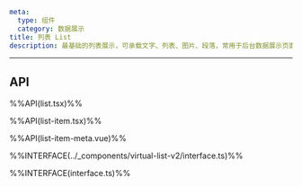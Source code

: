 ```yaml
meta:
  type: 组件
  category: 数据展示
title: 列表 List
description: 最基础的列表展示，可承载文字、列表、图片、段落，常用于后台数据展示页面。
```
---

<!--@include: ./__demo__/basic.md-->

<!--@include: ./__demo__/size.md-->

<!--@include: ./__demo__/meta.md-->

<!--@include: ./__demo__/actions.md-->

<!--@include: ./__demo__/actions-layout.md-->

<!--@include: ./__demo__/grid.md-->

<!--@include: ./__demo__/responsive-grid.md-->

<!--@include: ./__demo__/scroll.md-->

<!--@include: ./__demo__/virtual-list.md-->

## API

%%API(list.tsx)%%

%%API(list-item.tsx)%%

%%API(list-item-meta.vue)%%

%%INTERFACE(../_components/virtual-list-v2/interface.ts)%%

%%INTERFACE(interface.ts)%%
